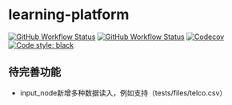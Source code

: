 # learning-platform

[![GitHub Workflow Status](https://img.shields.io/github/workflow/status/taoting1234/learning-platform/Lint?label=lint)](https://github.com/taoting1234/learning-platform/actions?query=workflow%3ALint)
[![GitHub Workflow Status](https://img.shields.io/github/workflow/status/taoting1234/learning-platform/Test?label=test)](https://github.com/taoting1234/learning-platform/actions?query=workflow%3ATest)
[![Codecov](https://img.shields.io/codecov/c/github/taoting1234/learning-platform)](https://codecov.io/gh/taoting1234/learning-platform)
[![Code style: black](https://img.shields.io/badge/code%20style-black-000000.svg)](https://github.com/psf/black)

## 待完善功能

* input_node新增多种数据读入，例如支持（tests/files/telco.csv）